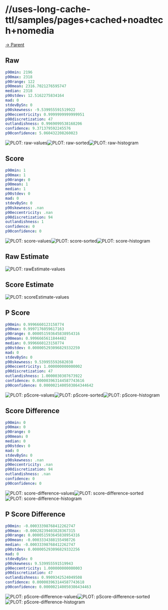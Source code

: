 
# //uses-long-cache-ttl/samples/pages+cached+noadtech+nomedia

[→ Parent](../..)


## Raw


```yaml
p90min: 2196
p90max: 2318
p90range: 122
p90mean: 2316.7021276595747
median: 2318
p90stdev: 12.5162275834164
mad: 0
stdevBySn: 0
p90skewness: -9.539955591519922
p90eccentricity: 0.9999999999999951
p90discretization: 47
outlandishness: 0.9969099538168206
confidence: 9.371379592245576
p90confidence: 5.060432208260023

```

![PLOT: raw-values](./raw/values.svg)![PLOT: raw-sorted](./raw/sorted.svg)![PLOT: raw-histogram](./raw/histogram.svg)
## Score


```yaml
p90min: 1
p90max: 1
p90range: 0
p90mean: 1
median: 1
p90stdev: 0
mad: 0
stdevBySn: 0
p90skewness: .nan
p90eccentricity: .nan
p90discretization: 94
outlandishness: 1
confidence: 0
p90confidence: 0

```

![PLOT: score-values](./score/values.svg)![PLOT: score-sorted](./score/sorted.svg)![PLOT: score-histogram](./score/histogram.svg)
## Raw Estimate

![PLOT: rawEstimate-values](./rawEstimate/values.svg)
## Score Estimate

![PLOT: scoreEstimate-values](./scoreEstimate/values.svg)
## P Score


```yaml
p90min: 0.9996660123158774
p90max: 0.9997176059617163
p90range: 0.000051593645838954316
p90mean: 0.9996665611844482
median: 0.9996660123158774
p90stdev: 0.000005293096829332259
mad: 0
stdevBySn: 0
p90skewness: 9.539955592682038
p90eccentricity: 1.000000000000002
p90discretization: 47
outlandishness: 1.0000030307673922
confidence: 0.000003963144587743616
p90confidence: 0.0000021400503864344642

```

![PLOT: pScore-values](./pScore/values.svg)![PLOT: pScore-sorted](./pScore/sorted.svg)![PLOT: pScore-histogram](./pScore/histogram.svg)
## Score Difference


```yaml
p90min: 0
p90max: 0
p90range: 0
p90mean: 0
median: 0
p90stdev: 0
mad: 0
stdevBySn: 0
p90skewness: .nan
p90eccentricity: .nan
p90discretization: 94
outlandishness: .nan
confidence: 0
p90confidence: 0

```

![PLOT: score-difference-values](./score-difference/values.svg)![PLOT: score-difference-sorted](./score-difference/sorted.svg)![PLOT: score-difference-histogram](./score-difference/histogram.svg)
## P Score Difference


```yaml
p90min: -0.00033398768412262747
p90max: -0.00028239403828367315
p90range: 0.000051593645838954316
p90mean: -0.0003334388155498726
median: -0.00033398768412262747
p90stdev: 0.000005293096829332256
mad: 0
stdevBySn: 0
p90skewness: 9.539955591519943
p90eccentricity: 1.000000000000003
p90discretization: 47
outlandishness: 0.9909342524049508
confidence: 0.000003963144587743618
p90confidence: 0.000002140050386434463

```

![PLOT: pScore-difference-values](./pScore-difference/values.svg)![PLOT: pScore-difference-sorted](./pScore-difference/sorted.svg)![PLOT: pScore-difference-histogram](./pScore-difference/histogram.svg)